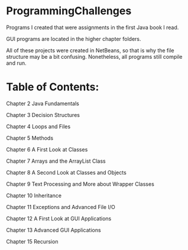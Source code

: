 ProgrammingChallenges
=====================

Programs I created that were assignments in the first Java book I read.

GUI programs are located in the higher chapter folders.

All of these projects were created in NetBeans, so that is why the file structure may be a bit confusing. Nonetheless, all programs still compile and run.


Table of Contents:
======
Chapter 2 Java Fundamentals

Chapter 3 Decision Structures 

Chapter 4 Loops and Files

Chapter 5 Methods

Chapter 6 A First Look at Classes

Chapter 7 Arrays and the ArrayList Class

Chapter 8 A Second Look at Classes and Objects

Chapter 9 Text Processing and More about Wrapper Classes

Chapter 10 Inheritance

Chapter 11 Exceptions and Advanced File I/O

Chapter 12 A First Look at GUI Applications

Chapter 13 Advanced GUI Applications

Chapter 15 Recursion
